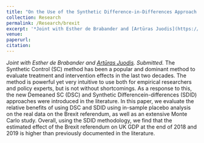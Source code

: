 ```yaml
---
title: "On the Use of the Synthetic Difference-in-Differences Approach with(-out) Covariates: The Case Study of the Brexit Referendum"
collection: Research
permalink: /Research/brexit
excerpt: '*Joint with Esther de Brabander and [Artūras Juodis](https://sites.google.com/site/ajuodisresearch/). Submitted.* The Synthetic Control (SC) method has been a popular and dominant method to evaluate treatment and intervention effects in the last two decades. The method is powerful yet very intuitive to use both for empirical researchers and policy experts, but is not without shortcomings. As a response to this, the new Demeaned SC (DSC) and Synthetic Differencein-differences (SDID) approaches were introduced in the literature. In this paper, we evaluate the relative benefits of using DSC and SDID using in-sample placebo analysis on the real data on the Brexit referendum, as well as an extensive Monte Carlo study. Overall, using the SDID methodology, we find that the estimated effect of the Brexit referendum on UK GDP at the end of 2018 and 2019 is higher than previously documented in the literature.'
venue:  
paperurl: 
citation: 
---
```

*Joint with Esther de Brabander and [Artūras Juodis](https://sites.google.com/site/ajuodisresearch/). Submitted.* The Synthetic Control (SC) method has been a popular and dominant method to evaluate treatment and intervention effects in the last two decades. The method is powerful yet very intuitive to use both for empirical researchers and policy experts, but is not without shortcomings. As a response to this, the new Demeaned SC (DSC) and Synthetic Differencein-differences (SDID) approaches were introduced in the literature. In this paper, we evaluate the relative benefits of using DSC and SDID using in-sample placebo analysis on the real data on the Brexit referendum, as well as an extensive Monte Carlo study. Overall, using the SDID methodology, we find that the estimated effect of the Brexit referendum on UK GDP at the end of 2018 and 2019 is higher than previously documented in the literature.
